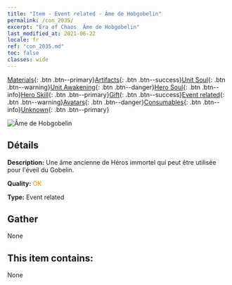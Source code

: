 ```yaml
---
title: "Item - Event related - Âme de Hobgobelin"
permalink: /con_2035/
excerpt: "Era of Chaos  Âme de Hobgobelin"
last_modified_at: 2021-06-22
locale: fr
ref: "con_2035.md"
toc: false
classes: wide
---
```

 [Materials](/ItemsFR/){: .btn .btn--primary}[Artifacts](/ItemsFR/Artifacts/){: .btn .btn--success}[Unit Soul](/ItemsFR/UnitSoul/){: .btn .btn--warning}[Unit Awakening](/ItemsFR/UnitAwakening/){: .btn .btn--danger}[Hero Soul](/ItemsFR/HeroSoul/){: .btn .btn--info}[Hero Skill](/ItemsFR/HeroSkill/){: .btn .btn--primary}[Gift](/ItemsFR/Gift/){: .btn .btn--success}[Event related](/ItemsFR/Events/){: .btn .btn--warning}[Avatars](/ItemsFR/Avatars/){: .btn .btn--danger}[Consumables](/ItemsFR/Consumables/){: .btn .btn--info}[Unknown](/ItemsFR/Unknown/){: .btn .btn--primary}

 ![Âme de Hobgobelin](/images/t/juexing_401.png)

## Détails
 **Description:** Une âme ancienne de Héros immortel qui peut être utilisée pour l'éveil du Gobelin.

 **Quality:** <span style="color: #FF8C00">OK</span>

 **Type:** Event related

## Gather

  None

## This item contains:

  None

